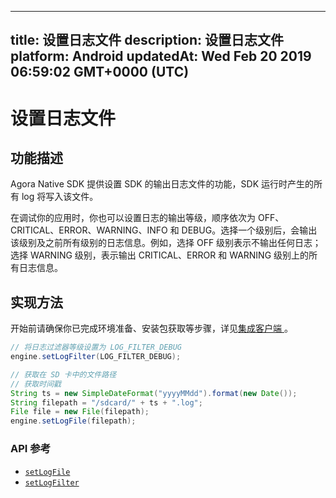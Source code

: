 
---
title: 设置日志文件
description: 设置日志文件
platform: Android
updatedAt: Wed Feb 20 2019 06:59:02 GMT+0000 (UTC)
---
# 设置日志文件
## 功能描述
Agora Native SDK 提供设置 SDK 的输出日志文件的功能，SDK 运行时产生的所有 log 将写入该文件。

在调试你的应用时，你也可以设置日志的输出等级，顺序依次为 OFF、CRITICAL、ERROR、WARNING、INFO 和 DEBUG。选择一个级别后，会输出该级别及之前所有级别的日志信息。例如，选择 OFF 级别表示不输出任何日志；选择 WARNING 级别，表示输出 CRITICAL、ERROR 和 WARNING 级别上的所有日志信息。

## 实现方法
开始前请确保你已完成环境准备、安装包获取等步骤，详见[集成客户端 ](../../cn/Audio%20Broadcast/android_video.md)。

```java
// 将日志过滤器等级设置为 LOG_FILTER_DEBUG
engine.setLogFilter(LOG_FILTER_DEBUG);

// 获取在 SD 卡中的文件路径
// 获取时间戳
String ts = new SimpleDateFormat("yyyyMMdd").format(new Date());
String filepath = "/sdcard/" + ts + ".log";
File file = new File(filepath);
engine.setLogFile(filepath);
```

### API 参考

- [`setLogFile`](https://docs.agora.io/cn/Audio%20Broadcast/API%20Reference/java/classio_1_1agora_1_1rtc_1_1_rtc_engine.html?transId=ea42f050-0759-11e9-aad5-0347068be2f5#ab25d55c7f95903ff09280e308a977c08)
- [`setLogFilter`](https://docs.agora.io/cn/Audio%20Broadcast/API%20Reference/java/classio_1_1agora_1_1rtc_1_1_rtc_engine.html?transId=ea42f050-0759-11e9-aad5-0347068be2f5#abb16ab61cebb6c676e1aab61030c3181)
